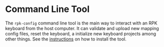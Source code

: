 # Command Line Tool

The `rpk-config` command line tool is the main way to interact with an RPK keyboard from the host
computer. It can validate and upload new mapping config files, reset the keyboard, a initialize new
keyboard projects among other things. See the [instructions][1] on how to install the tool.

[1]: ../guide/installation.md

